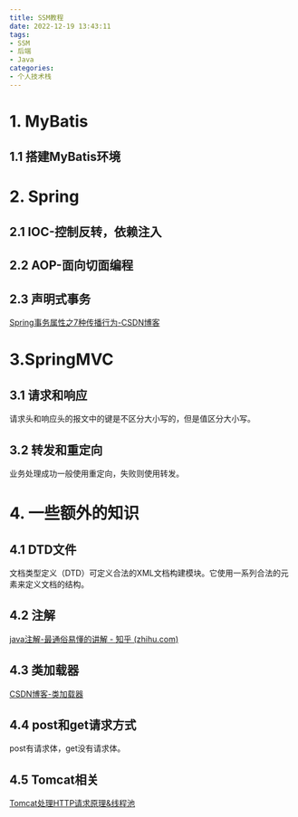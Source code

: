 ```yaml
---
title: SSM教程
date: 2022-12-19 13:43:11
tags:
- SSM
- 后端
- Java
categories:
- 个人技术栈
---
```


# 1. MyBatis

## 1.1 搭建MyBatis环境

# 2. Spring

## 2.1 IOC-控制反转，依赖注入

## 2.2 AOP-面向切面编程

## 2.3 声明式事务

[Spring事务属性之7种传播行为-CSDN博客](https://blog.csdn.net/soonfly/article/details/70305683)

# 3.SpringMVC

## 3.1 请求和响应

请求头和响应头的报文中的键是不区分大小写的，但是值区分大小写。

## 3.2 转发和重定向

业务处理成功一般使用重定向，失败则使用转发。

# 4. 一些额外的知识

## 4.1 DTD文件

文档类型定义（DTD）可定义合法的XML文档构建模块。它使用一系列合法的元素来定义文档的结构。

## 4.2 注解

[java注解-最通俗易懂的讲解 - 知乎 (zhihu.com)](https://zhuanlan.zhihu.com/p/37701743)

## 4.3 类加载器

[CSDN博客-类加载器](https://blog.csdn.net/qq_34178598/article/details/78262302)

## 4.4 post和get请求方式

post有请求体，get没有请求体。

## 4.5 Tomcat相关

[Tomcat处理HTTP请求原理&线程池](https://www.cnblogs.com/danyuzhu11/p/10469334.html)


